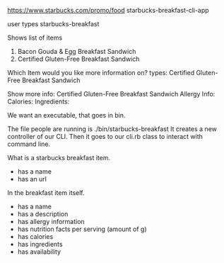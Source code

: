https://www.starbucks.com/promo/food
starbucks-breakfast-cli-app

user types starbucks-breakfast

Shows list of items
1. Bacon Gouda & Egg Breakfast Sandwich
2. Certified Gluten-Free Breakfast Sandwich

Which Item would you like more information on?
types: Certified Gluten-Free Breakfast Sandwich

Show more info:
Certified Gluten-Free Breakfast Sandwich
Allergy Info:
Calories:
Ingredients:


We want an executable, that goes in bin.

The file people are running is ./bin/starbucks-breakfast
It creates a new controller of our CLI. Then it goes to our cli.rb class to interact with command line. 


What is a starbucks breakfast item. 
- has a name
- has an url

In the breakfast item itself.
- has a name
- has a description
- has allergy information
- has nutrition facts per serving (amount of g)
- has calories
- has ingredients
- has availability


